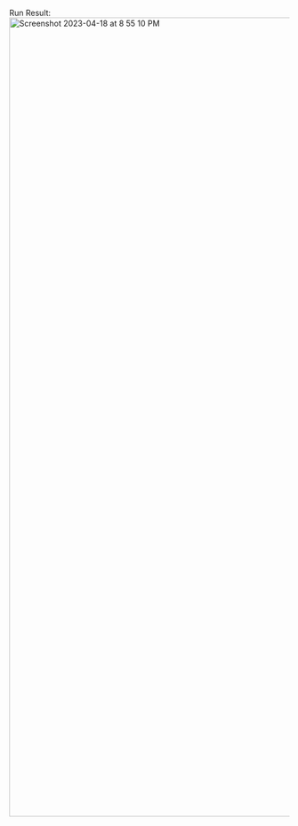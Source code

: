 Run Result:
<img width="1438" alt="Screenshot 2023-04-18 at 8 55 10 PM" src="https://user-images.githubusercontent.com/87548969/232769414-c1f9667f-7577-48a4-bdd6-a91cb3512aa7.png">
